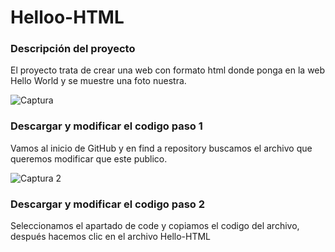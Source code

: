 # Helloo-HTML
### Descripción del proyecto
El proyecto trata de crear una web con formato html donde ponga en la web Hello World y se muestre una foto nuestra.

![Captura](https://user-images.githubusercontent.com/118000591/201907945-c4c70cb6-77e7-4cbb-a197-2d6deb753878.PNG)

### Descargar y modificar el codigo paso 1
Vamos al inicio de GitHub y en find a repository buscamos el archivo que queremos modificar que este publico.

![Captura 2](https://user-images.githubusercontent.com/118000591/201912195-9c03465e-3179-431c-beda-0dff2fb6d61b.PNG)

### Descargar y modificar el codigo paso 2
Seleccionamos el apartado de code y copiamos el codigo del archivo, después hacemos clic en el archivo Hello-HTML

